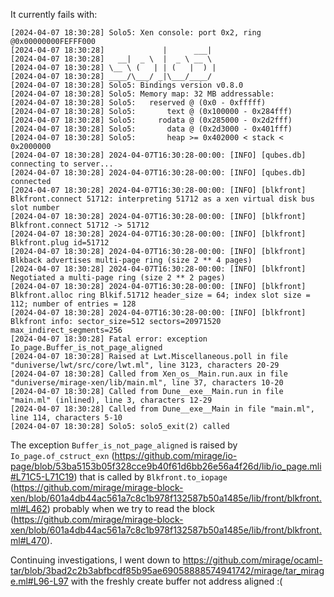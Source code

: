 It currently fails with:
```
[2024-04-07 18:30:28] Solo5: Xen console: port 0x2, ring @0x00000000FEFFF000
[2024-04-07 18:30:28]             |      ___|
[2024-04-07 18:30:28]   __|  _ \  |  _ \ __ \
[2024-04-07 18:30:28] \__ \ (   | | (   |  ) |
[2024-04-07 18:30:28] ____/\___/ _|\___/____/
[2024-04-07 18:30:28] Solo5: Bindings version v0.8.0
[2024-04-07 18:30:28] Solo5: Memory map: 32 MB addressable:
[2024-04-07 18:30:28] Solo5:   reserved @ (0x0 - 0xfffff)
[2024-04-07 18:30:28] Solo5:       text @ (0x100000 - 0x284fff)
[2024-04-07 18:30:28] Solo5:     rodata @ (0x285000 - 0x2d2fff)
[2024-04-07 18:30:28] Solo5:       data @ (0x2d3000 - 0x401fff)
[2024-04-07 18:30:28] Solo5:       heap >= 0x402000 < stack < 0x2000000
[2024-04-07 18:30:28] 2024-04-07T16:30:28-00:00: [INFO] [qubes.db] connecting to server...
[2024-04-07 18:30:28] 2024-04-07T16:30:28-00:00: [INFO] [qubes.db] connected
[2024-04-07 18:30:28] 2024-04-07T16:30:28-00:00: [INFO] [blkfront] Blkfront.connect 51712: interpreting 51712 as a xen virtual disk bus slot number
[2024-04-07 18:30:28] 2024-04-07T16:30:28-00:00: [INFO] [blkfront] Blkfront.connect 51712 -> 51712
[2024-04-07 18:30:28] 2024-04-07T16:30:28-00:00: [INFO] [blkfront] Blkfront.plug id=51712
[2024-04-07 18:30:28] 2024-04-07T16:30:28-00:00: [INFO] [blkfront] Blkback advertises multi-page ring (size 2 ** 4 pages)
[2024-04-07 18:30:28] 2024-04-07T16:30:28-00:00: [INFO] [blkfront] Negotiated a multi-page ring (size 2 ** 2 pages)
[2024-04-07 18:30:28] 2024-04-07T16:30:28-00:00: [INFO] [blkfront] Blkfront.alloc ring Blkif.51712 header_size = 64; index slot size = 112; number of entries = 128
[2024-04-07 18:30:28] 2024-04-07T16:30:28-00:00: [INFO] [blkfront] Blkfront info: sector_size=512 sectors=20971520 max_indirect_segments=256
[2024-04-07 18:30:28] Fatal error: exception Io_page.Buffer_is_not_page_aligned
[2024-04-07 18:30:28] Raised at Lwt.Miscellaneous.poll in file "duniverse/lwt/src/core/lwt.ml", line 3123, characters 20-29
[2024-04-07 18:30:28] Called from Xen_os__Main.run.aux in file "duniverse/mirage-xen/lib/main.ml", line 37, characters 10-20
[2024-04-07 18:30:28] Called from Dune__exe__Main.run in file "main.ml" (inlined), line 3, characters 12-29
[2024-04-07 18:30:28] Called from Dune__exe__Main in file "main.ml", line 114, characters 5-10
[2024-04-07 18:30:28] Solo5: solo5_exit(2) called
```

The exception `Buffer_is_not_page_aligned` is raised by `Io_page.of_cstruct_exn` (https://github.com/mirage/io-page/blob/53ba5153b05f328cce9b40f61d6bb26e56a4f26d/lib/io_page.mli#L71C5-L71C19) that is called by `Blkfront.to_iopage` (https://github.com/mirage/mirage-block-xen/blob/601a4db44ac561a7c8c1b978f132587b50a1485e/lib/front/blkfront.ml#L462) probably when we try to read the block (https://github.com/mirage/mirage-block-xen/blob/601a4db44ac561a7c8c1b978f132587b50a1485e/lib/front/blkfront.ml#L470). 

Continuing investigations, I went down to https://github.com/mirage/ocaml-tar/blob/3bad2c2b3abfbcdf85b95ae69058888574941742/mirage/tar_mirage.ml#L96-L97 with the freshly create buffer not address aligned :(

